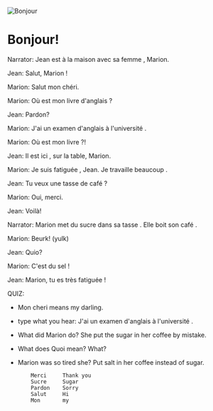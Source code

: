 ![Bonjour](https://stories-cdn.duolingo.com/image/783305780a6dad8e0e4eb34109d948e6a5fc2c35.svg)

# Bonjour!

Narrator: Jean est à la maison avec sa femme , Marion. 

Jean: Salut, Marion !

Marion: Salut mon chéri. 

Marion: Où est mon livre d'anglais  ? 

Jean: Pardon? 

Marion: J'ai un examen d'anglais à l'université . 

Marion: Où est mon livre  ?! 

Jean: Il est ici , sur la table, Marion.

Marion: Je suis fatiguée , Jean. Je travaille beaucoup . 

Jean: Tu veux une tasse de café  ? 

Marion: Oui, merci. 

Jean: Voilà! 

Narrator: Marion met du sucre dans sa tasse .  Elle boit son café .

Marion: Beurk! (yulk) 

Jean: Quio?

Marion: C'est du sel  ! 

Jean: Marion, tu es très fatiguée  ! 



QUIZ:  
* Mon cheri means my darling.
* type what you hear: J'ai un examen d'anglais à l'université . 
* What did Marion do?  She put the sugar in her coffee by mistake. 
* What does Quoi mean?  What? 
* Marion was so tired she?  Put salt in her coffee instead of sugar. 


          Merci     Thank you
          Sucre     Sugar 
          Pardon    Sorry 
          Salut     Hi 
          Mon       my 
